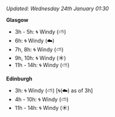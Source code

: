 *Updated: Wednesday 24th January 01:30*

**Glasgow**

* 3h - 5h: :cyclone: Windy (:partly_sunny:)
* 6h: :cyclone: Windy (:cloud:)
* 7h, 8h: :cyclone: Windy (:partly_sunny:)
* 9h, 10h: :cyclone: Windy (:sunny:)
* 11h - 14h: :cyclone: Windy (:partly_sunny:)

**Edinburgh**

* 3h: :cyclone: Windy (:partly_sunny:) [:cyclone:(:cloud:) as of 3h]
* 4h - 10h: :cyclone: Windy (:partly_sunny:)
* 11h - 14h: :cyclone: Windy (:sunny:)
